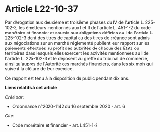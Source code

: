 # Article L22-10-37

Par dérogation aux deuxième et troisième phrases du IV de l'article L. 225-102-3, les émetteurs mentionnés aux I et II de
l'article L. 451-1-2 du code monétaire et financier et soumis aux obligations définies au I de l'article L. 225-102-3 dont
des titres de capital ou des titres de créance sont admis aux négociations sur un marché réglementé publient leur rapport sur
les paiements effectués au profit des autorités de chacun des Etats ou territoires dans lesquels elles exercent les activités
mentionnées au I de l'article L. 225-102-3 et le déposent au greffe du tribunal de commerce, ainsi qu'auprès de l'Autorité
des marchés financiers, dans les six mois qui suivent la clôture de leur exercice.

Ce rapport est tenu à la disposition du public pendant dix ans.

**Liens relatifs à cet article**

_Créé par_:

  - Ordonnance n°2020-1142 du 16 septembre 2020 - art. 6

_Cite_:

  - Code monétaire et financier - art. L451-1-2
